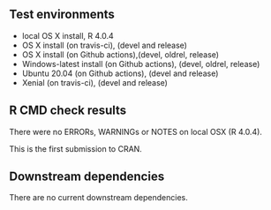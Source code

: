 ## Test environments

* local OS X install, R 4.0.4
* OS X install (on travis-ci), (devel and release)
* OS X install (on Github actions),(devel, oldrel, release)
* Windows-latest install (on Github actions), (devel, oldrel, release)
* Ubuntu 20.04 (on Github actions), (devel and release)
* Xenial (on travis-ci), (devel and release)


## R CMD check results

There were no ERRORs,  WARNINGs or NOTES on local OSX (R 4.0.4).

This is the first submission to CRAN.

## Downstream dependencies

There are no current downstream dependencies.